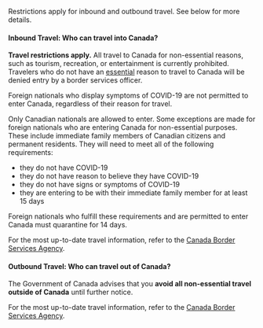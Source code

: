 Restrictions apply for inbound and outbound travel. See below for more details.

#### Inbound Travel: Who can travel into Canada?

**Travel restrictions apply.** All travel to Canada for non-essential reasons, such as tourism, recreation, or entertainment is currently prohibited. Travelers who do not have an [essential](https://www.canada.ca/en/public-health/services/diseases/2019-novel-coronavirus-infection/latest-travel-health-advice.html#_Canada-U.S._border_restrictions_1) reason to travel to Canada will be denied entry by a border services officer.

Foreign nationals who display symptoms of COVID-19 are not permitted to enter Canada, regardless of their reason for travel.

Only Canadian nationals are allowed to enter. Some exceptions are made for foreign nationals who are entering Canada for non-essential purposes. These include immediate family members of Canadian citizens and permanent residents. They will need to meet all of the following requirements:

- they do not have COVID-19
- they do not have reason to believe they have COVID-19
- they do not have signs or symptoms of COVID-19
- they are entering to be with their immediate family member for at least 15 days

Foreign nationals who fulfill these requirements and are permitted to enter Canada must quarantine for 14 days.

For the most up-to-date travel information, refer to the [Canada Border Services Agency](https://www.cbsa-asfc.gc.ca/services/covid/non-canadians-canadiens-eng.html).

#### Outbound Travel: Who can travel out of Canada?

The Government of Canada advises that you **avoid all non-essential travel outside of Canada** until further notice.

For the most up-to-date travel information, refer to the [Canada Border Services Agency](https://www.cbsa-asfc.gc.ca/services/covid/non-canadians-canadiens-eng.html).
